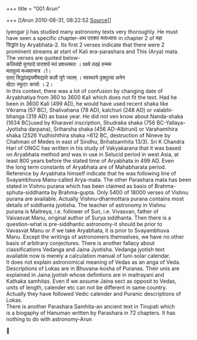 +++
title = "001 Arun"

+++
[[Arun	2010-08-31, 08:22:52 [Source](https://groups.google.com/g/bvparishat/c/0UBqplvqM-4)]]



Iyengar ji has studied many astronomy texts very thoroughly. He must  
have seen a specific chapter-अथ पराशर मताध्यायः in chapter 2 of महा  
सिद्धांत by Aryabhata-2. Its first 2 verses indicate that there were 2  
prominent streams at start of Kali era-parashara and This (Arya) mata.  
The verses are quoted below-  
कलिसंज्ञे युगपादे पाराशर्य मतं प्रशस्तमतः । वक्ष्ये तदहं तन्मम  
मततुल्यं मध्यमान्यत्र ।1।  
एतत् सिद्धांतद्वयमीषद्याते कलौ यूगे जातम् । स्वस्थाने दृक्तुल्या अनेन  
खेटाः स्फुटाः कार्याः । 2।  
In this context, there was a lot of confusion by changing date of  
Aryabhatiya from 360 to 3600 Kali which does not fit the text. Had he  
been in 3600 Kali (499 AD), he would have used recent shaka like  
Vikrama (57 BC), Shalivahana (78 AD), kalchuri (248 AD) or valabhi-  
bhanga (319 AD) as base year. He did not ven know about Nanda-shaka  
(1634 BC)used by Kharavel inscription, Shudraka shaka (756 BC-Yallaya-  
Jyotisha darpana), Sriharsha shaka (456 AD-Albiruni) or Varahamihira  
shaka (2526 Yudhishthira shaka =612 BC, destruction of Nineve by  
Chahman of Medes in east of Sindhu, Brihatsamhita 13/3). Sri K Chandra  
Hari of ONGC has written in his study of Vakyakarana that it was based  
on Aryabhata method and was in use in Selucid period in west Asia, at  
least 800 years before the stated time of Aryabhata in 499 AD. Even  
the long term constants of Aryabhata are of Mahabharata period.  
Reference by Aryabhata himself indicate that he was following line of  
Svayambhuva Manu-called Arya-mata. The other Parashara mata has been  
stated in Vishnu purana which has been claimed as basis of Brahma-  
sphuta-siddhanta by Brahma-gupta. Only 5400 of 18000 verses of Vishnu  
purana are available. Actually Vishnu-dharmottara purana contains most  
details of siddhanta jyotisha. The teacher of astronomy in Vishnu  
purana is Maitreya, i.e. follower of Sun, i.e. Vivasvan, father of  
Vaivasvat Manu, original author of Surya siddhanta. Then there is a  
question-what is pre-siddhantic astronomy-it should be prior to  
Vavasvat Manu or if we take Aryabhata, it is prior to Svayambhuva  
Manu. Except the writings of astronomers themselves, we have no other  
basis of arbitrary conjectures. There is another fallacy about  
classifications Vedanga and Jaina Jyotisha. Vedanga jyotish text  
available now is merely a calculation manual of luni-solar calendar.  
It does not explain astronomical meaning of Vedas as an anga of Veda.  
Descriptions of Lokas are in Bhuvana-kosha of Puranas. Their unis are  
explained in Jaina jyotish whose defintions are in maitrayani and  
Kathaka samhitas. Even if we assume Jaina sect as opposit to Vedas,  
units of length, calender etc can not be different in same country.  
Actually they have followed Vedic calender and Puranic descriptions of  
Lokas.  
There is another Parashara Samhita-an ancient text in Tirupati which  
is a biogaphy of Hanuman written by Parashara in 72 chapters. It has  
nothing to do with astronomy-Arun  




